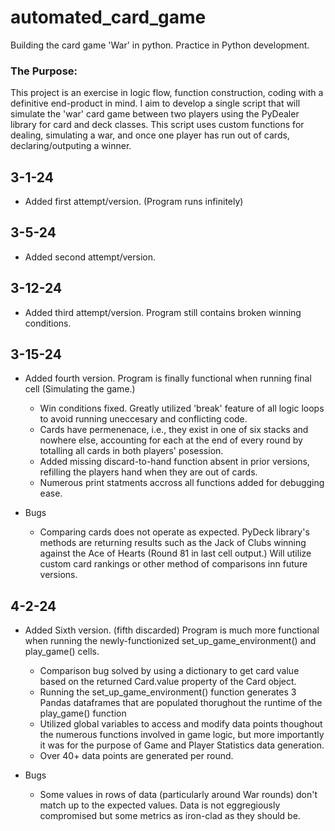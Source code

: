 # automated_card_game
Building the card game 'War' in python. Practice in Python development.

### The Purpose:
This project is an exercise in logic flow, function construction, coding with a definitive end-product in mind. I aim to develop a single script that will simulate the 'war' card game between two players using the PyDealer library for card and deck classes. This script uses custom functions for dealing, simulating a war, and once one player has run out of cards, declaring/outputing a winner.


## 3-1-24
* Added first attempt/version. (Program runs infinitely)

## 3-5-24
* Added second attempt/version.

## 3-12-24
* Added third attempt/version. Program still contains broken winning conditions.

## 3-15-24
* Added fourth version. Program is finally functional when running final cell (Simulating the game.)
    - Win conditions fixed. Greatly utilized 'break' feature of all logic loops to avoid running uneccesary and conflicting code.
    - Cards have permenenace, i.e., they exist in one of six stacks and nowhere else, accounting for each at the end of every round by totalling all cards in both players' posession.
    - Added missing discard-to-hand function absent in prior versions, refilling the players hand when they are out of cards.
    - Numerous print statments accross all functions added for debugging ease.

* Bugs
    - Comparing cards does not operate as expected. PyDeck library's methods are returning results such as the Jack of Clubs winning against the Ace of Hearts (Round 81 in last cell output.) Will utilize custom card rankings or other method of comparisons inn future versions.

## 4-2-24
* Added Sixth version. (fifth discarded) Program is much more functional when running the newly-functionized set_up_game_environment() and play_game() cells.
    - Comparison bug solved by using a dictionary to get card value based on the returned Card.value property of the Card object.
    - Running the set_up_game_environment() function generates 3 Pandas dataframes that are populated thorughout the runtime of the play_game() function
    - Utilized global variables to access and modify data points thoughout the numerous functions involved in game logic, but more importantly it was for the purpose of Game and Player Statistics data generation.
    - Over 40+ data points are generated per round.

* Bugs
    - Some values in rows of data (particularly around War rounds) don't match up to the expected values. Data is not eggregiously compromised but some metrics as iron-clad as they should be. 


